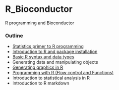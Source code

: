 # R_Bioconductor
R programming and Bioconductor 

### Outline

* [Statistics primer to R programming](https://docs.google.com/presentation/d/12XNt5JJV7PcegCEZJKC01RozkrTYWBAydEP1dFx2m4c/edit?usp=sharing)
* [Introduction to R and package installation](https://datacarpentry.org/R-ecology-lesson/00-before-we-start.html)
* [Basic R syntax and data types](https://datacarpentry.org/R-ecology-lesson/01-intro-to-r.html)
* Generating data and manipulating objects
* [Generating graphics in R](Graphics)
* [Programming with R (Flow control and Functions)](#)
* Introduction to statistical analysis in R
* Introduction to R markdown
